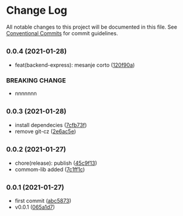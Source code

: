 # Change Log

All notable changes to this project will be documented in this file.
See [Conventional Commits](https://conventionalcommits.org) for commit guidelines.

## <small>0.0.4 (2021-01-28)</small>

* feat(backend-express): mesanje corto ([120f90a](https://github.com/gmahechas/jaya-lal-monorepos/commit/120f90a))


### BREAKING CHANGE

* nnnnnnn




## <small>0.0.3 (2021-01-28)</small>

* install dependecies ([7cfb73f](https://github.com/gmahechas/jaya-lal-monorepos/commit/7cfb73f))
* remove git-cz ([2e6ac5e](https://github.com/gmahechas/jaya-lal-monorepos/commit/2e6ac5e))



## <small>0.0.2 (2021-01-27)</small>

* chore(release): publish ([45c9f13](https://github.com/gmahechas/jaya-lal-monorepos/commit/45c9f13))
* commom-lib added ([7c1ff1c](https://github.com/gmahechas/jaya-lal-monorepos/commit/7c1ff1c))



## <small>0.0.1 (2021-01-27)</small>

* first commit ([abc5873](https://github.com/gmahechas/jaya-lal-monorepos/commit/abc5873))
* v0.0.1 ([065a1d7](https://github.com/gmahechas/jaya-lal-monorepos/commit/065a1d7))
